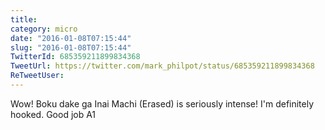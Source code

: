 ```yaml
---
title: 
category: micro
date: "2016-01-08T07:15:44"
slug: "2016-01-08T07:15:44"
TwitterId: 685359211899834368
TweetUrl: https://twitter.com/mark_philpot/status/685359211899834368
ReTweetUser: 
---
```


Wow! Boku dake ga Inai Machi (Erased) is seriously intense! I'm definitely hooked. Good job A1